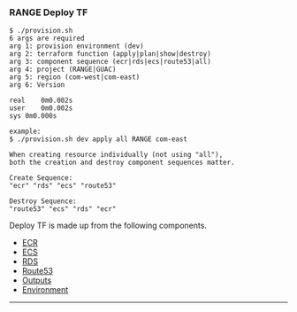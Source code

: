 ### RANGE Deploy TF


```
$ ./provision.sh 
6 args are required
arg 1: provision environment (dev)
arg 2: terraform function (apply|plan|show|destroy)
arg 3: component sequence (ecr|rds|ecs|route53|all)
arg 4: project (RANGE|GUAC)
arg 5: region (com-west|com-east)
arg 6: Version

real	0m0.002s
user	0m0.002s
sys	0m0.000s

example:
$ ./provision.sh dev apply all RANGE com-east

When creating resource individually (not using "all"), 
both the creation and destroy component sequences matter.

Create Sequence:
"ecr" "rds" "ecs" "route53"

Destroy Sequence:
"route53" "ecs" "rds" "ecr"  

```

Deploy TF is made up from the following components.

- [ECR](ecr/README.md)
- [ECS](ecs/README.md)
- [RDS](rds/README.md)
- [Route53](route53/README.md)
- [Outputs](outputs/README.md)
- [Environment](environment/README.md)


***

